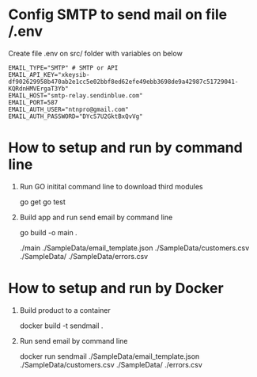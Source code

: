 
# Config SMTP to send mail on file /.env

Create file .env on src/ folder with variables on below

    EMAIL_TYPE="SMTP" # SMTP or API
    EMAIL_API_KEY="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"
    EMAIL_HOST="smtp-relay.sendinblue.com"
    EMAIL_PORT=587
    EMAIL_AUTH_USER="ntnpro@gmail.com"
    EMAIL_AUTH_PASSWORD="DYcS7U2GktBxQvVg"


# How to setup and run by command line

1. Run GO initital command line to download third modules

    go get
    go test

2. Build app and run send email by command line

    go build -o main .
    
    ./main ./SampleData/email_template.json ./SampleData/customers.csv ./SampleData/ ./SampleData/errors.csv


# How to setup and run by Docker

1. Build product to a container

    docker build -t sendmail .

2. Run send email by command line

    docker run sendmail ./SampleData/email_template.json ./SampleData/customers.csv ./SampleData/ ./errors.csv
